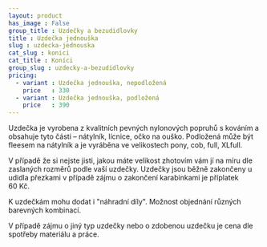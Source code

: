 ```yaml
---
layout: product
has_image : False
group_title : Uzdečky a bezudidlovky
title : Uzdečka jednouška
slug : uzdecka-jednouska
cat_slug : konici
cat_title : Koníci
group_slug : uzdecky-a-bezudidlovky
pricing:
  - variant : Uzdečka jednouška, nepodložená
    price   : 330
  - variant : Uzdečka jednouška, podložená
    price   : 390
---
```


Uzdečka je vyrobena z kvalitních pevných nylonových popruhů s kováním a obsahuje tyto části – nátylník, lícnice, očko na ouško.
Podložená může být fleesem na nátylník a je vyráběna ve velikostech pony, cob, full, XLfull. 

V případě že si nejste jisti, jakou máte velikost zhotovím vám jí na míru dle zaslaných rozměrů podle vaší uzdečky.
Uzdečky jsou běžně zakončeny u udidla přezkami v případě zájmu o zakončení karabinkami je příplatek 60&nbsp;Kč.

K uzdečkám mohu dodat i "náhradní díly".
Možnost objednání různých barevných kombinací.


V případě zájmu o jiný typ uzdečky nebo o zdobenou uzdečku je cena dle spotřeby materiálu a práce.


